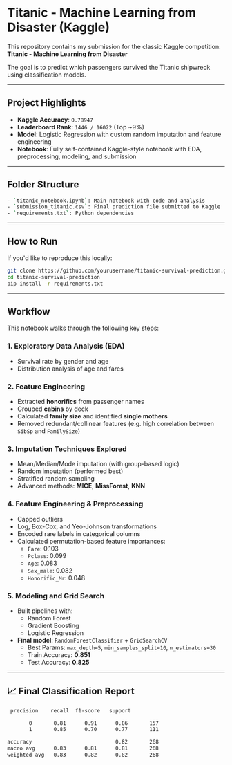 # Titanic - Machine Learning from Disaster (Kaggle)

This repository contains my submission for the classic Kaggle competition:  
**Titanic - Machine Learning from Disaster**

The goal is to predict which passengers survived the Titanic shipwreck using classification models.

---

## Project Highlights

- **Kaggle Accuracy**: `0.78947`
- **Leaderboard Rank**: `1446 / 16022` (Top ~9%)
- **Model**: Logistic Regression with custom random imputation and feature engineering
- **Notebook**: Fully self-contained Kaggle-style notebook with EDA, preprocessing, modeling, and submission

---

## Folder Structure

```bash
- `titanic_notebook.ipynb`: Main notebook with code and analysis
- `submission_titanic.csv`: Final prediction file submitted to Kaggle
- `requirements.txt`: Python dependencies
```

---


## How to Run 

If you'd like to reproduce this locally:

```bash
git clone https://github.com/yourusername/titanic-survival-prediction.git
cd titanic-survival-prediction
pip install -r requirements.txt
```

---

## Workflow

This notebook walks through the following key steps:

### 1. Exploratory Data Analysis (EDA)
- Survival rate by gender and age
- Distribution analysis of age and fares

### 2. Feature Engineering
- Extracted **honorifics** from passenger names
- Grouped **cabins** by deck
- Calculated **family size** and identified **single mothers**
- Removed redundant/collinear features (e.g. high correlation between `SibSp` and `FamilySize`)

### 3. Imputation Techniques Explored
- Mean/Median/Mode imputation (with group-based logic)
- Random imputation (performed best)
- Stratified random sampling
- Advanced methods: **MICE**, **MissForest**, **KNN**

### 4. Feature Engineering & Preprocessing
- Capped outliers
- Log, Box-Cox, and Yeo-Johnson transformations
- Encoded rare labels in categorical columns
- Calculated permutation-based feature importances:
  - `Fare`: 0.103
  - `Pclass`: 0.099
  - `Age`: 0.083
  - `Sex_male`: 0.082
  - `Honorific_Mr`: 0.048

### 5. Modeling and Grid Search
- Built pipelines with:
  - Random Forest
  - Gradient Boosting
  - Logistic Regression
- **Final model**: `RandomForestClassifier` + `GridSearchCV`
  - Best Params: `max_depth=5`, `min_samples_split=10`, `n_estimators=30`
  - Train Accuracy: **0.851**
  - Test Accuracy: **0.825**

---

## 📈 Final Classification Report

```bash 
 precision    recall  f1-score   support

       0       0.81      0.91      0.86       157
       1       0.85      0.70      0.77       111

accuracy                           0.82       268
macro avg      0.83      0.81      0.81       268
weighted avg   0.83      0.82      0.82       268
```


